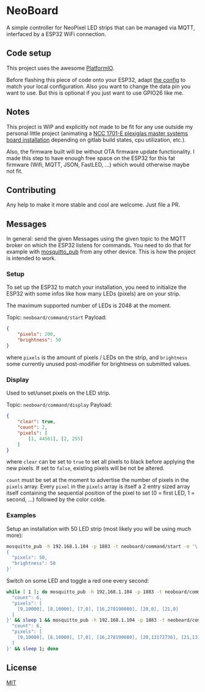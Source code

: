 # NeoBoard

A simple controller for NeoPixel LED strips that can be managed via MQTT, interfaced by a ESP32 WiFi connection.

## Code setup

This project uses the awesome [PlatformIO](https://platformio.org/).

Before flashing this piece of code onto your ESP32, adapt [the config](include/README.md) to match your local configuration. Also you want to change the data pin you want to use. But this is optional if you just want to use GPIO26 like me.

## Notes

This project is WIP and explicitly not made to be fit for any use outside my personal little project (animating a [NCC 1701-E plexiglas master systems board installation](https://www.lcarsstudio.com/product/star-trek-schematic-lcars-uss-enterprise-1701-e-large-plexiglas-panel-print) depending on gitlab build states, cpu utilization, etc.). 

Also, the firmware built will be without OTA firmware update functionality. I made this step to have enough free space on the ESP32 for this fat firmware (Wifi, MQTT, JSON, FastLED, ...) which would otherwise maybe not fit.

## Contributing
Any help to make it more stable and cool are welcome. Just file a PR.

## Messages

In general: send the given Messages using the given topic to the MQTT broker on which the ESP32 listens for commands. You need to do that for example with [mosquitto_pub](https://mosquitto.org/man/mosquitto_pub-1.html) from any other device. This is how the project is intended to work. 

### Setup

To set up the ESP32 to match your installation, you need to initialize the ESP32 with some infos like how many LEDs (pixels) are on your strip.

The maximum supported number of LEDs is 2048 at the moment.

Topic: `neoboard/command/start`
Payload: 
```json
{
    "pixels": 200,
    "brightness": 50
}
```

where `pixels` is the amount of pixels / LEDs on the strip, and `brightness` some currently unused post-modifier for brightness on submitted values.

### Display

Used to set/unset pixels on the LED strip.

Topic: `neoboard/command/display`
Payload: 
```json
{
    "clear": true,
    "count": 2,
    "pixels": [
        [1, 44561], [2, 255]
    ]
}
```

where `clear` can be set to `true` to set all pixels to black before applying the new pixels. If set to `false`, existing pixels will be not be altered.

`count` must be set at the moment to advertise the number of pixels in the `pixels` array. Every `pixel` in the `pixels` array is itself a 2 entry sized array itself containing the sequential position of the pixel to set (0 = first LED, 1 = second, ...) followed by the color colde.

### Examples

Setup an installation with 50 LED strip (most likely you will be using much more):
```bash
mosquitto_pub -h 192.168.1.104 -p 1883 -t neoboard/command/start -m '\
{
  "pixels": 50,
  "brightness": 50
}'
```

Switch on some LED and toggle a red one every second:

```bash
while [ 1 ]; do mosquitto_pub -h 192.168.1.104 -p 1883 -t neoboard/command/display -m '{"clear":true,
  "count": 6,
  "pixels": [
    [9,10000], [8,10000], [7,0], [16,278190080], [20,0], [21,0]
  ]
}' && sleep 1 && mosquitto_pub -h 192.168.1.104 -p 1883 -t neoboard/command/display -m '{"clear":true,
  "count": 6,
  "pixels": [
    [9,10000], [8,10000], [7,0], [16,278190080], [20,13172736], [21,13172736]
  ]
}' && sleep 1; done
```

## License
[MIT](LICENSE)